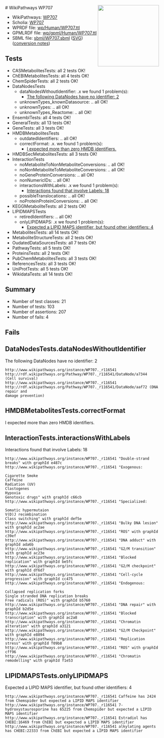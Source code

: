 <img style="float: right; width: 200px" src="../logo.png" />
# WikiPathways WP707

* WikiPathways: [WP707](https://identifiers.org/wikipathways:WP707)
* Scholia: [WP707](https://scholia.toolforge.org/wikipathways/WP707)
* WPRDF file: [wp/Human/WP707.ttl](../wp/Human/WP707.ttl)
* GPMLRDF file: [wp/gpml/Human/WP707.ttl](../wp/gpml/Human/WP707.ttl)
* SBML file: [sbml/WP707.sbml](../sbml/WP707.sbml) ([SVG](../sbml/WP707.svg)) ([conversion notes](../sbml/WP707.txt))

## Tests
* CASMetabolitesTests: all 2 tests OK!
* ChEBIMetabolitesTests: all 4 tests OK!
* ChemSpiderTests: all 2 tests OK!
* DataNodesTests
    * dataNodesWithoutIdentifier: .x we found 1 problem(s):
        * [The following DataNodes have no identifier: 2](#d2d32fa1)
    * unknownTypes_knownDatasource: .. all OK!
    * unknownTypes: .. all OK!
    * unknownTypes_Reactome: .. all OK!
* EnsemblTests: all 4 tests OK!
* GeneralTests: all 13 tests OK!
* GeneTests: all 3 tests OK!
* HMDBMetabolitesTests
    * outdatedIdentifiers: .. all OK!
    * correctFormat: .x. we found 1 problem(s):
        * [I expected more than zero HMDB identifiers.](#ad154c1e)
* HMDBSecMetabolitesTests: all 3 tests OK!
* InteractionTests
    * noMetaboliteToNonMetaboliteConversions: .. all OK!
    * noNonMetaboliteToMetaboliteConversions: .. all OK!
    * noGeneProteinConversions: .. all OK!
    * nonNumericIDs: .. all OK!
    * interactionsWithLabels: .x we found 1 problem(s):
        * [Interactions found that involve Labels: 18](#fe97a8c0)
    * possibleTranslocations: .. all OK!
    * noProteinProteinConversions: .. all OK!
* KEGGMetaboliteTests: all 2 tests OK!
* LIPIDMAPSTests
    * retiredIdentifiers: .. all OK!
    * onlyLIPIDMAPS: .x we found 1 problem(s):
        * [Expected a LIPID MAPS identifier, but found other identifiers: 4](#48cc60bb)
* MetabolitesTests: all 14 tests OK!
* MetaboliteStructureTests: all 2 tests OK!
* OudatedDataSourcesTests: all 7 tests OK!
* PathwayTests: all 5 tests OK!
* ProteinsTests: all 2 tests OK!
* PubChemMetabolitesTests: all 3 tests OK!
* ReferencesTests: all 3 tests OK!
* UniProtTests: all 5 tests OK!
* WikidataTests: all 14 tests OK!


## Summary

* Number of test classes: 21
* Number of tests: 103
* Number of assertions: 207
* Number of fails: 4

## Fails

<a name="d2d32fa1" />

## DataNodesTests.dataNodesWithoutIdentifier

The following DataNodes have no identifier: 2
```
http://www.wikipathways.org/instance/WP707._r116541 http://rdf.wikipathways.org/Pathway/WP707._r116541/DataNode/a7344 (Cell survival)
http://www.wikipathways.org/instance/WP707._r116541 http://rdf.wikipathways.org/Pathway/WP707._r116541/DataNode/aaf72 (DNA repair and
damage prevention)
```

<a name="ad154c1e" />

## HMDBMetabolitesTests.correctFormat

I expected more than zero HMDB identifiers.
<a name="fe97a8c0" />

## InteractionTests.interactionsWithLabels

Interactions found that involve Labels: 18
```
http://www.wikipathways.org/instance/WP707._r116541 "Double-strand breaks" with graphId e487c
http://www.wikipathways.org/instance/WP707._r116541 "Exogenous:

Cigarette Smoke
Caffeine
Radiation (UV)
Clastogenes
Hypoxia
Genotoxic drugs" with graphId c66cb
http://www.wikipathways.org/instance/WP707._r116541 "Specialized:

Somatic hypermutaion
V(D)J recombination
Class switching" with graphId def5e
http://www.wikipathways.org/instance/WP707._r116541 "Bulky DNA lesion" with graphId ac2ae
http://www.wikipathways.org/instance/WP707._r116541 "ROS" with graphId c39ef
http://www.wikipathways.org/instance/WP707._r116541 "DNA adduct" with graphId ada6b
http://www.wikipathways.org/instance/WP707._r116541 "G2/M transition" with graphId ac23e
http://www.wikipathways.org/instance/WP707._r116541 "Blocked replication" with graphId be5fc
http://www.wikipathways.org/instance/WP707._r116541 "G2/M checkpoint" with graphId df6d7
http://www.wikipathways.org/instance/WP707._r116541 "Cell-cycle progression" with graphId cc475
http://www.wikipathways.org/instance/WP707._r116541 "Endogenous:

Collapsed replication forks
Single stranded DNA replication breaks
Free radicals (ROS)" with graphId b5760
http://www.wikipathways.org/instance/WP707._r116541 "DNA repair" with graphId b2d5e
http://www.wikipathways.org/instance/WP707._r116541 "Blocked transcription" with graphId ac2a8
http://www.wikipathways.org/instance/WP707._r116541 "Chromatin alteration" with graphId a3121
http://www.wikipathways.org/instance/WP707._r116541 "G2/M Checkpoint" with graphId e8894
http://www.wikipathways.org/instance/WP707._r116541 "Replication stress" with graphId f09b8
http://www.wikipathways.org/instance/WP707._r116541 "ROS" with graphId cff96
http://www.wikipathways.org/instance/WP707._r116541 "Chromatin
remodelling" with graphId f1e53
```

<a name="48cc60bb" />

## LIPIDMAPSTests.onlyLIPIDMAPS

Expected a LIPID MAPS identifier, but found other identifiers: 4
```
http://www.wikipathways.org/instance/WP707._r116541 Caffeine has 2424 from Chemspider but expected a LIPID MAPS identifier
http://www.wikipathways.org/instance/WP707._r116541 7-hydroxystaurosporine has 65225 from Chemspider but expected a LIPID MAPS identifier
http://www.wikipathways.org/instance/WP707._r116541 Estradiol has CHEBI:16469 from ChEBI but expected a LIPID MAPS identifier
http://www.wikipathways.org/instance/WP707._r116541 alkylating agents has CHEBI:22333 from ChEBI but expected a LIPID MAPS identifier
```

